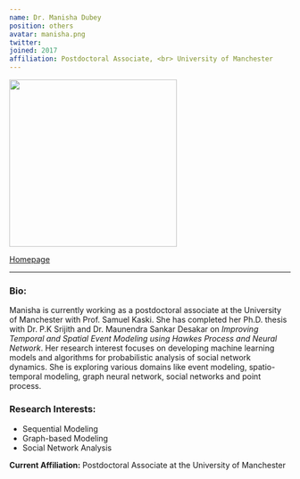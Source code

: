```yaml
---
name: Dr. Manisha Dubey
position: others
avatar: manisha.png
twitter: 
joined: 2017
affiliation: Postdoctoral Associate, <br> University of Manchester
---
```


<img width="300" src="{{site.baseurl}}/images/people/{{page.avatar}}" data-action="zoom">

<a href="https://sites.google.com/view/manisha-dubey" target=_blank >Homepage</a> 
<hr>

### Bio:

Manisha is currently working as a postdoctoral associate at the University of Manchester with Prof. Samuel Kaski. She has completed her Ph.D. thesis with Dr. P.K Srijith and Dr. Maunendra Sankar Desakar on *Improving Temporal and Spatial Event Modeling using Hawkes Process and Neural Network*. Her research interest focuses on developing machine learning models and algorithms for probabilistic analysis of social network dynamics. She is exploring various domains like event modeling, spatio-temporal modeling, graph neural network, social networks and point process. 


### Research Interests:
- Sequential Modeling
- Graph-based Modeling
- Social Network Analysis

**Current Affiliation:** Postdoctoral Associate at the University of Manchester

